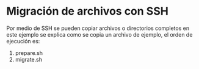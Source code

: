 # Migración de archivos con SSH

Por medio de SSH se pueden copiar archivos o directorios completos en
este ejemplo se explica como se copia un archivo de ejemplo,
el orden de ejecución es:

1. prepare.sh
2. migrate.sh
